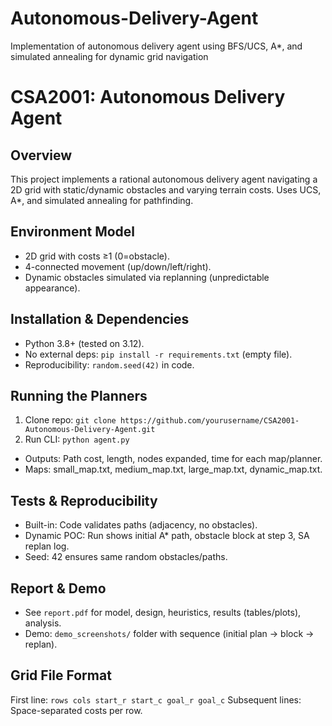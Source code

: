 # Autonomous-Delivery-Agent
Implementation of autonomous delivery agent using BFS/UCS, A*, and simulated annealing for dynamic grid navigation
# CSA2001: Autonomous Delivery Agent

## Overview
This project implements a rational autonomous delivery agent navigating a 2D grid with static/dynamic obstacles and varying terrain costs. Uses UCS, A*, and simulated annealing for pathfinding.

## Environment Model
- 2D grid with costs ≥1 (0=obstacle).
- 4-connected movement (up/down/left/right).
- Dynamic obstacles simulated via replanning (unpredictable appearance).

## Installation & Dependencies
- Python 3.8+ (tested on 3.12).
- No external deps: `pip install -r requirements.txt` (empty file).
- Reproducibility: `random.seed(42)` in code.

## Running the Planners
1. Clone repo: `git clone https://github.com/yourusername/CSA2001-Autonomous-Delivery-Agent.git`
2. Run CLI: `python agent.py`
- Outputs: Path cost, length, nodes expanded, time for each map/planner.
- Maps: small_map.txt, medium_map.txt, large_map.txt, dynamic_map.txt.

## Tests & Reproducibility
- Built-in: Code validates paths (adjacency, no obstacles).
- Dynamic POC: Run shows initial A* path, obstacle block at step 3, SA replan log.
- Seed: 42 ensures same random obstacles/paths.

## Report & Demo
- See `report.pdf` for model, design, heuristics, results (tables/plots), analysis.
- Demo: `demo_screenshots/` folder with sequence (initial plan → block → replan).

## Grid File Format
First line: `rows cols start_r start_c goal_r goal_c`
Subsequent lines: Space-separated costs per row.
